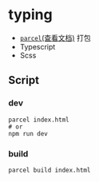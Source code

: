 # typing

- [`parcel`(查看文档)](https://www.parceljs.cn) 打包
- Typescript
- Scss
<!-- git - bulma -->
<!-- - [tailwindcss(文档)](https://www.tailwindcss.cn) -->


## Script

### dev

```shell
parcel index.html
# or
npm run dev
```

### build

```sh
parcel build index.html

```
